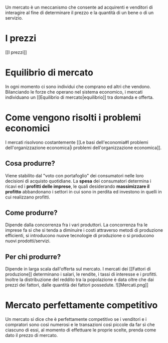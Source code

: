 Un mercato è un meccanismo che consente ad acquirenti e venditori di interagire al fine di determinare il prezzo e la quantità di un bene o di un servizio.
# I prezzi
[[I prezzi]]
# Equilibrio di mercato
In ogni momento ci sono individui che comprano ed altri che vendono.
Bilanciando le forze che operano nel sistema economico, i mercati individuano un [[Equilibrio di mercato|equilibrio]] tra domanda e offerta.
# Come vengono risolti i problemi economici
I mercati risolvono costantemente [[Le basi dell'economia#I problemi dell'organizzazione economica|i problemi dell'organizzazione economica]].
## Cosa produrre?
Viene stabilito dal "voto con portafoglio" dei consumatori nelle loro decisioni di acquisto quotidiane.
La **spesa** dei consumatori determina i ricavi ed i **profitti delle imprese**, le quali desiderando **massimizzare il profitto** abbandonano i settori in cui sono in perdita ed investono in quelli in cui realizzano profitti.
## Come produrre?
Dipende dalla concorrenza fra i vari produttori.
La concorrenza fra le imprese fa si che si tenda a diminuire i costi attraverso metodi di produzione efficienti, si introducono nuove tecnologie di produzione o si producono nuovi prodotti/servizi.
## Per chi produrre?
Dipende in larga scala dall'offerta sul mercato.
I mercati dei [[Fattori di produzione]] determinano i salari, le rendite, i tassi di interesse e i profitti.
Inoltre la distribuzione del reddito tra la popolazione è data oltre che dai prezzi dei fattori, dalle quantità dei fattori possedute.
![[Mercati.png]]
# Mercato perfettamente competitivo
Un mercato si dice che è perfettamente competitivo se i venditori e i compratori sono così numerosi e le transazioni così piccole da far sì che ciascuno di essi, al momento di effettuare le proprie scelte, prenda come dato il prezzo di mercato.
